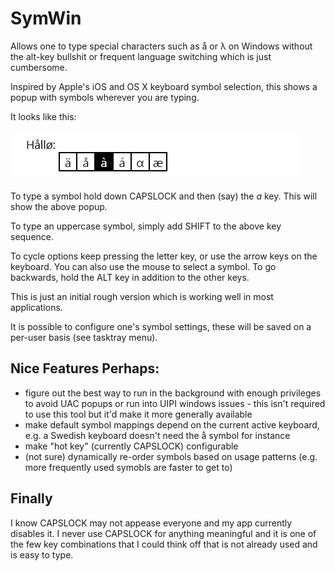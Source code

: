 SymWin
======

Allows one to type special characters such as å or λ on Windows without the alt-key bullshit or frequent language switching which is just cumbersome.

Inspired by Apple's iOS and OS X keyboard symbol selection, this shows a popup with symbols wherever you are typing.

It looks like this:

![screenshot](SymWin/screencast.gif)

To type a symbol hold down CAPSLOCK and then (say) the *a* key. This will show the above popup.

To type an uppercase symbol, simply add SHIFT to the above key sequence.

To cycle options keep pressing the letter key, or use the arrow keys on the keyboard. You can also use the mouse to select a symbol. To go backwards, hold the ALT key in addition to the other keys.

This is just an initial rough version which is working well in most applications.

It is possible to configure one's symbol settings, these will be saved on a per-user basis (see tasktray menu).

Nice Features Perhaps:
----------------------

- figure out the best way to run in the background with enough privileges to avoid UAC popups or run into UIPI windows issues - this isn't required to use this tool but it'd make it more generally available
- make default symbol mappings depend on the current active keyboard, e.g. a Swedish keyboard doesn't need the å symbol for instance
- make "hot key" (currently CAPSLOCK) configurable
- (not sure) dynamically re-order symbols based on usage patterns (e.g. more frequently used symobls are faster to get to)

Finally
-------
I know CAPSLOCK may not appease everyone and my app currently disables it. I never use CAPSLOCK for anything meaningful and it is one of the few key combinations that I could think off that is not already used and is easy to type.
